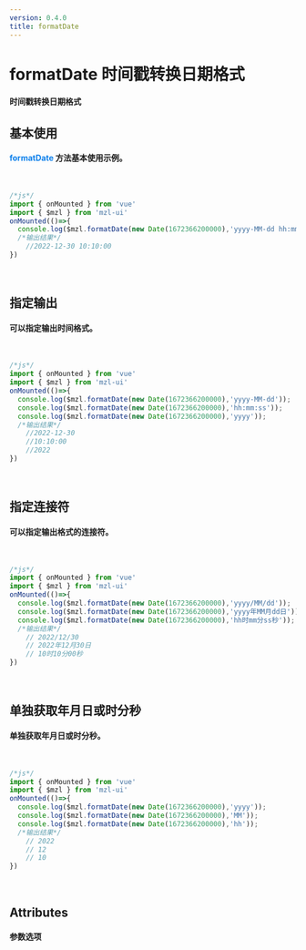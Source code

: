 ```yaml
---
version: 0.4.0
title: formatDate
---
```

# formatDate 时间戳转换日期格式 <a href="https://github.com/Ningstyle/mzlui-doc/blob/main/src/page/md/formatDate/md1.md" target="_back" title="您可在Github上编辑此页面"><i class="iconfont m-icon-bianji" style="font-size:25px;color:#0e80eb"></i></a>

#### 时间戳转换日期格式
## 基本使用
#### <font color=#0e80eb>**formatDate**</font> 方法基本使用示例。
<br/>

```javascript
/*js*/
import { onMounted } from 'vue'
import { $mzl } from 'mzl-ui'
onMounted(()=>{
  console.log($mzl.formatDate(new Date(1672366200000),'yyyy-MM-dd hh:mm:ss'));
  /*输出结果*/
    //2022-12-30 10:10:00
})
```
<br/>

## 指定输出
#### 可以指定输出时间格式。
<br/>

```javascript
/*js*/
import { onMounted } from 'vue'
import { $mzl } from 'mzl-ui'
onMounted(()=>{
  console.log($mzl.formatDate(new Date(1672366200000),'yyyy-MM-dd'));
  console.log($mzl.formatDate(new Date(1672366200000),'hh:mm:ss'));
  console.log($mzl.formatDate(new Date(1672366200000),'yyyy'));
  /*输出结果*/
    //2022-12-30
    //10:10:00
    //2022
})
```
<br/>

## 指定连接符
#### 可以指定输出格式的连接符。
<br/>

```javascript
/*js*/
import { onMounted } from 'vue'
import { $mzl } from 'mzl-ui'
onMounted(()=>{
  console.log($mzl.formatDate(new Date(1672366200000),'yyyy/MM/dd'));
  console.log($mzl.formatDate(new Date(1672366200000),'yyyy年MM月dd日'));
  console.log($mzl.formatDate(new Date(1672366200000),'hh时mm分ss秒'));
  /*输出结果*/
    // 2022/12/30
    // 2022年12月30日
    // 10时10分00秒
})
```
<br/>

## 单独获取年月日或时分秒
#### 单独获取年月日或时分秒。
<br/>

```javascript
/*js*/
import { onMounted } from 'vue'
import { $mzl } from 'mzl-ui'
onMounted(()=>{
  console.log($mzl.formatDate(new Date(1672366200000),'yyyy'));
  console.log($mzl.formatDate(new Date(1672366200000),'MM'));
  console.log($mzl.formatDate(new Date(1672366200000),'hh'));
  /*输出结果*/
    // 2022
    // 12
    // 10
})
```
<br/>

## Attributes
#### 参数选项
<br/>
